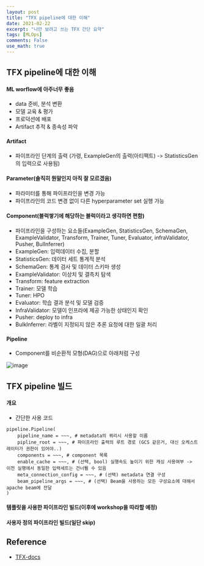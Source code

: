```yaml
---
layout: post
title: "TFX pipeline에 대한 이해"
date: 2021-02-22
excerpt: "나만 보려고 쓰는 TFX 간단 요약"
tags: [MLOps]
comments: False
use_math: true
---
```



## TFX pipeline에 대한 이해

#### ML worflow에 아주너무 좋음
* data 준비, 분석 변환
* 모델 교육 & 평가
* 프로덕션에 배포
* Artifact 추적 & 종속성 파악

#### Artifact
* 파이프라인 단계의 출력 (가령, ExampleGen의 출력(아티팩트) -> StatisticsGen의 입력으로 사용됨)

#### Parameter(솔직히 뭔말인지 아직 잘 모르겠음)
* 파라미터를 통해 파이프라인을 변경 가능
* 파이프라인의 코드 변경 없이 다른 hyperparameter set 실행 가능

#### Component(블럭쌓기에 해당하는 블럭이라고 생각하면 편함)
* 파이프라인을 구성하는 요소들(ExampleGen, StatisticsGen, SchemaGen, ExampleValidator, Transform, Trainer, Tuner, Evaluator, infraValidator, Pusher, BulInferrer)
* ExampleGen: 입력데이터 수집, 분할
* StatisticsGen: 데이터 세트 통계적 분석
* SchemaGen: 통계 검사 및 데이터 스키마 생성
* ExampleValidator: 이상치 및 결측치 탐색
* Transform: feature extraction
* Trainer: 모델 학습
* Tuner: HPO
* Evaluator: 학습 결과 분석 및 모델 검증
* InfraValidator: 모델이 인프라에 제공 가능한 상태인지 확인
* Pusher: deploy to infra
* BulkInferrer: 라벨이 지정되지 않은 추론 요청에 대한 일괄 처리


#### Pipeline
* Component를 비순환적 모형(DAG)으로 아래처럼 구성

![image](https://user-images.githubusercontent.com/49096513/108688974-dca12280-753b-11eb-9399-039e755e406e.png)

## TFX pipeline 빌드

#### 개요
* 간단한 사용 코드
~~~
pipeline.Pipeline(
	pipeline_name = ~~~, # metadata의 쿼리시 사용할 이름
	pipline_root = ~~~, # 파이프라인 출력의 루트 경로 (GCS 같은거, 대신 오케스트레이터가 권한이 있어야..) 
	components = ~~~, # component 목록
	enable_cache = ~~~, # (선택, bool) 실행속도 높이기 위한 캐싱 사용여부 -> 이전 실행에서 동일한 입력세트는 건너뛸 수 있음
	meta_connection_config = ~~~, # (선택) metadata 연결 구성
	beam_pipeline_args = ~~~, # (선택) Beam을 사용하는 모든 구성요소에 대해서 apache beam에 전달
)
~~~

#### 템플릿을 사용한 파이프라인 빌드(이후에 workshop을 따라할 예정)


#### 사용자 정의 파이프라인 빌드(일단 skip)




## Reference
* [TFX-docs](https://www.tensorflow.org/tfx/guide/)
